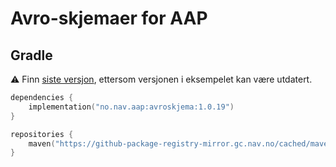# Avro-skjemaer for AAP

## Gradle

⚠️ Finn [siste versjon](https://github.com/navikt/aap-avroskjema/packages/1242217), ettersom versjonen i eksempelet kan
være utdatert.

```kotlin
dependencies {
    implementation("no.nav.aap:avroskjema:1.0.19")
}

repositories {
    maven("https://github-package-registry-mirror.gc.nav.no/cached/maven-release")
}
```
